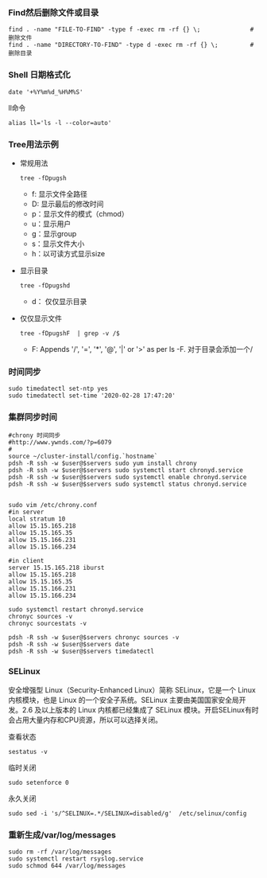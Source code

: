 ### Find然后删除文件或目录

~~~shell
find . -name "FILE-TO-FIND" -type f -exec rm -rf {} \;				# 删除文件
find . -name "DIRECTORY-TO-FIND" -type d -exec rm -rf {} \;			# 删除目录
~~~

### Shell 日期格式化

~~~shell
date '+%Y%m%d_%H%M%S'
~~~

ll命令

~~~shell
alias ll='ls -l --color=auto'
~~~

### Tree用法示例

- 常规用法

    ~~~shell
    tree -fDpugsh
    ~~~

    - f: 显示文件全路径
    - D: 显示最后的修改时间
    - p：显示文件的模式（chmod）
    - u：显示用户
    - g：显示group
    - s：显示文件大小
    - h：以可读方式显示size
    
- 显示目录

    ~~~shell
    tree -fDpugshd  
    ~~~

    - d： 仅仅显示目录

- 仅仅显示文件

    ~~~shell
    tree -fDpugshF  | grep -v /$
    ~~~

    - F: Appends '/', '=', '*', '@', '|' or '>' as per ls -F. 对于目录会添加一个/

### 时间同步

~~~shell
sudo timedatectl set-ntp yes
sudo timedatectl set-time '2020-02-28 17:47:20'
~~~

### 集群同步时间

~~~shell
#chrony 时间同步  
#http://www.ywnds.com/?p=6079
#
source ~/cluster-install/config.`hostname`
pdsh -R ssh -w $user@$servers sudo yum install chrony
pdsh -R ssh -w $user@$servers sudo systemctl start chronyd.service
pdsh -R ssh -w $user@$servers sudo systemctl enable chronyd.service
pdsh -R ssh -w $user@$servers sudo systemctl status chronyd.service


sudo vim /etc/chrony.conf
#in server
local stratum 10
allow 15.15.165.218
allow 15.15.165.35
allow 15.15.166.231
allow 15.15.166.234

#in client
server 15.15.165.218 iburst
allow 15.15.165.218
allow 15.15.165.35
allow 15.15.166.231
allow 15.15.166.234

sudo systemctl restart chronyd.service
chronyc sources -v
chronyc sourcestats -v

pdsh -R ssh -w $user@$servers chronyc sources -v
pdsh -R ssh -w $user@$servers date
pdsh -R ssh -w $user@$servers timedatectl   
~~~

### SELinux

安全增强型 Linux（Security-Enhanced Linux）简称 SELinux，它是一个 Linux 内核模块，也是 Linux 的一个安全子系统。SELinux 主要由美国国家安全局开发。2.6 及以上版本的 Linux 内核都已经集成了 SELinux 模块。开启SELinux有时会占用大量内存和CPU资源，所以可以选择关闭。

查看状态

~~~shell
sestatus -v
~~~

临时关闭

~~~shell
sudo setenforce 0  
~~~

永久关闭

~~~shell
sudo sed -i 's/^SELINUX=.*/SELINUX=disabled/g'  /etc/selinux/config
~~~

### 重新生成/var/log/messages

~~~shell
sudo rm -rf /var/log/messages
sudo systemctl restart rsyslog.service
sudo schmod 644 /var/log/messages
~~~

